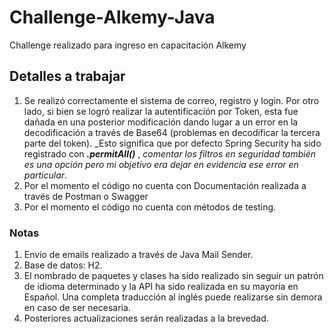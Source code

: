 # Challenge-Alkemy-Java
Challenge realizado para ingreso en capacitación Alkemy

## Detalles a trabajar
1. Se realizó correctamente el sistema de correo, registro y login. Por otro lado, si bien se logró realizar la autentificación por Token, esta fue dañada en una posterior modificación dando lugar a un error en la decodificación a través de Base64 (problemas en decodificar la tercera parte del token).
   _Esto significa que por defecto Spring Security ha sido registrado con ***.permitAll()*** , *comentar los filtros en seguridad también es una opción pero mi objetivo era dejar en evidencia ese error en particular*.
2. Por el momento el código no cuenta con Documentación realizada a través de Postman o Swagger
3. Por el momento el código no cuenta con métodos de testing.

### Notas
1. Envío de emails realizado a través de Java Mail Sender.
2. Base de datos: H2.
3. El nombrado de paquetes y clases ha sido realizado sin seguir un patrón de idioma determinado y la API ha sido realizada en su mayoría en Español. Una completa traducción al inglés puede realizarse sin demora en caso de ser necesaria. 
4. Posteriores actualizaciones serán realizadas a la brevedad. 


